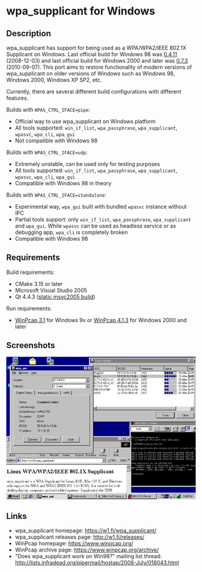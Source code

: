 # wpa_supplicant for Windows

## Description

wpa_supplicant has support for being used as a WPA/WPA2/IEEE 802.1X Supplicant on Windows. Last official build for Windows 98 was [0.4.11](http://w1.fi/releases/wpa_supplicant-windows-bin-0.4.11.zip) (2008-12-03) and last official build for Windows 2000 and later was [0.7.3](http://w1.fi/releases/wpa_supplicant-0.7.3.exe) (2010-09-07). This port aims to restore functionality of modern versions of wpa_supplicant on older versions of Windows such as Windows 98, Windows 2000, Windows XP SP2, etc.

Currently, there are several different build configurations with different features.

Builds with `WPAS_CTRL_IFACE=pipe`:
* Official way to use wpa_supplicant on Windows platform
* All tools supported: `win_if_list`, `wpa_passphrase`, `wpa_supplicant`, `wpasvc`, `wpa_cli`, `wpa_gui`
* Not compatible with Windows 98

Builds with `WPAS_CTRL_IFACE=udp`:
* Extremely unstable, can be used only for testing purposes
* All tools supported: `win_if_list`, `wpa_passphrase`, `wpa_supplicant`, `wpasvc`, `wpa_cli`, `wpa_gui`
* Compatible with Windows 98 in theory

Builds with `WPAS_CTRL_IFACE=standalone`:
* Experimental way, `wpa_gui` built with bundled `wpasvc` instance without IPC
* Partial tools support: only `win_if_list`, `wpa_passphrase`, `wpa_supplicant` and `wpa_gui`. While `wpasvc` can be used as headless service or as debugging app, `wpa_cli` is completely broken
* Compatible with Windows 98

## Requirements

Build requirements:
* CMake 3.15 or later
* Microsoft Visual Studio 2005
* Qt 4.4.3 ([static msvc2005 build](https://fami-net.no-ip.org/mirrors/qt/unofficial_builds/qt4.4.3-msvc2005-static/msvc2005_static_lite01.7z))

Run requirements:
* [WinPcap 3.1](https://www.winpcap.org/archive/3.1-WinPcap.exe) for Windows 9x or [WinPcap 4.1.3](https://www.winpcap.org/install/bin/WinPcap_4_1_3.exe) for Windows 2000 and later

## Screenshots
![Win98](img/win98.png)

## Links
* wpa_supplicant homepage: <https://w1.fi/wpa_supplicant/>
* wpa_supplicant releases page: <http://w1.fi/releases/>
* WinPcap homepage: <https://www.winpcap.org/>
* WinPcap archive page: <https://www.winpcap.org/archive/>
* "Does wpa_supplicant work on Win98?" mailing list thread: <http://lists.infradead.org/pipermail/hostap/2008-July/018043.html>
